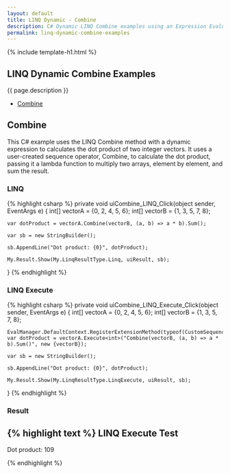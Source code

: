 ```yaml
---
layout: default
title: LINQ Dynamic - Combine
description: C# Dynamic LINQ Combine examples using an Expression Evaluator.
permalink: linq-dynamic-combine-examples
---
```


{% include template-h1.html %}

## LINQ Dynamic Combine Examples
{{ page.description }}

- [Combine](#combine)

## Combine
This C# example uses the LINQ Combine method with a dynamic expression to calculates the dot product of two integer vectors. It uses a user-created sequence operator, Combine, to calculate the dot product, passing it a lambda function to multiply two arrays, element by element, and sum the result.

### LINQ
{% highlight csharp %}
private void uiCombine_LINQ_Click(object sender, EventArgs e)
{
	int[] vectorA = {0, 2, 4, 5, 6};
	int[] vectorB = {1, 3, 5, 7, 8};

	var dotProduct = vectorA.Combine(vectorB, (a, b) => a * b).Sum();

	var sb = new StringBuilder();

	sb.AppendLine("Dot product: {0}", dotProduct);

	My.Result.Show(My.LinqResultType.Linq, uiResult, sb);
}
{% endhighlight %}


### LINQ Execute
{% highlight csharp %}
private void uiCombine_LINQ_Execute_Click(object sender, EventArgs e)
{
	int[] vectorA = {0, 2, 4, 5, 6};
	int[] vectorB = {1, 3, 5, 7, 8};

	EvalManager.DefaultContext.RegisterExtensionMethod(typeof(CustomSequenceOperators));
	var dotProduct = vectorA.Execute<int>("Combine(vectorB, (a, b) => a * b).Sum()", new {vectorB});

	var sb = new StringBuilder();

	sb.AppendLine("Dot product: {0}", dotProduct);

	My.Result.Show(My.LinqResultType.LinqExecute, uiResult, sb);
}
{% endhighlight %}

### Result
{% highlight text %}
LINQ Execute Test
------------------------------
Dot product: 109

{% endhighlight %}
